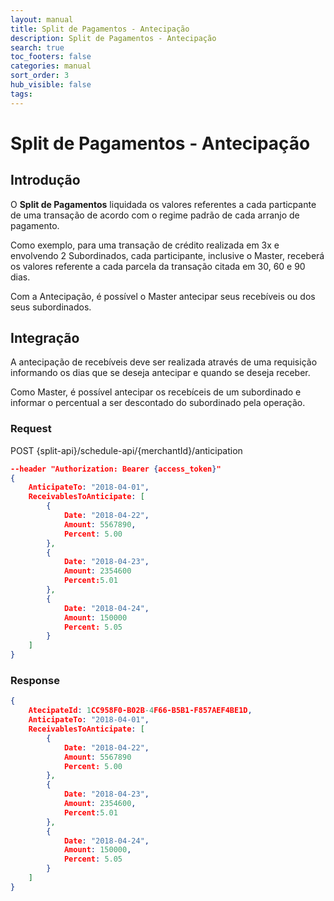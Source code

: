 ```yaml
---
layout: manual
title: Split de Pagamentos - Antecipação
description: Split de Pagamentos - Antecipação
search: true
toc_footers: false
categories: manual
sort_order: 3
hub_visible: false
tags:
---
```


# Split de Pagamentos - Antecipação

## Introdução

O **Split de Pagamentos** liquidada os valores referentes a cada particpante de uma transação de acordo com o regime padrão de cada arranjo de pagamento.

Como exemplo, para uma transação de crédito realizada em 3x e envolvendo 2 Subordinados, cada participante, inclusive o Master, receberá os valores referente a cada parcela da transação citada em 30, 60 e 90 dias.

Com a Antecipação, é possível o Master antecipar seus recebíveis ou dos seus subordinados.

## Integração

A antecipação de recebíveis deve ser realizada através de uma requisição informando os dias que se deseja antecipar e quando se deseja receber.

Como Master, é possível antecipar os recebíceis de um subordinado e informar o percentual a ser descontado do subordinado pela operação.

### Request

<aside class="request"><span class="method post">POST</span> <span class="endpoint">{split-api}/schedule-api/{merchantId}/anticipation</span></aside>

```json
--header "Authorization: Bearer {access_token}"
{
	AnticipateTo: "2018-04-01",
    ReceivablesToAnticipate: [
        {
            Date: "2018-04-22",
            Amount: 5567890,
            Percent: 5.00
        },
        {
            Date: "2018-04-23",
            Amount: 2354600
            Percent:5.01
        },
        {
            Date: "2018-04-24",
            Amount: 150000
            Percent: 5.05
        }
    ]
}
```

### Response

```json
{
    AtecipateId: 1CC958F0-B02B-4F66-B5B1-F857AEF4BE1D,
	AnticipateTo: "2018-04-01",
    ReceivablesToAnticipate: [
        {
            Date: "2018-04-22",
            Amount: 5567890
            Percent: 5.00
        },
        {
            Date: "2018-04-23",
            Amount: 2354600,
            Percent:5.01
        },
        {
            Date: "2018-04-24",
            Amount: 150000,
            Percent: 5.05
        }
    ]
}
```